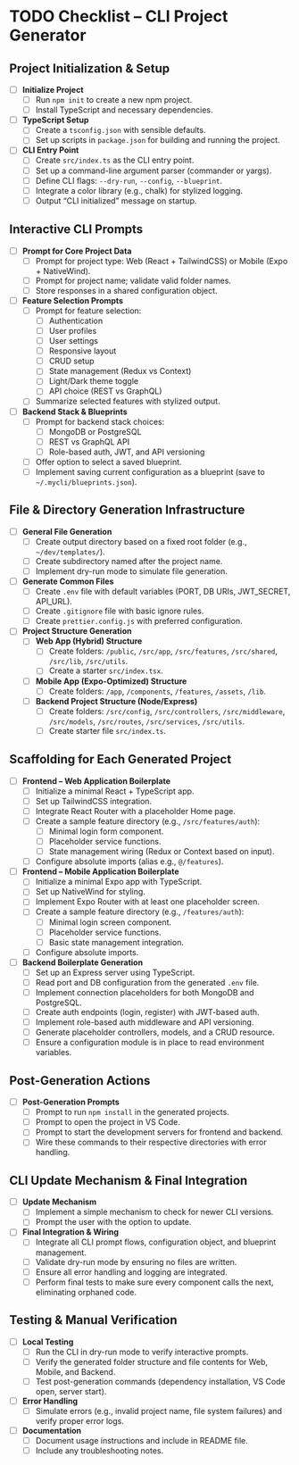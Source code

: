 # TODO Checklist – CLI Project Generator

## Project Initialization & Setup
- [ ] **Initialize Project**
  - [ ] Run `npm init` to create a new npm project.
  - [ ] Install TypeScript and necessary dependencies.
- [ ] **TypeScript Setup**
  - [ ] Create a `tsconfig.json` with sensible defaults.
  - [ ] Set up scripts in `package.json` for building and running the project.
- [ ] **CLI Entry Point**
  - [ ] Create `src/index.ts` as the CLI entry point.
  - [ ] Set up a command-line argument parser (commander or yargs).
  - [ ] Define CLI flags: `--dry-run`, `--config`, `--blueprint`.
  - [ ] Integrate a color library (e.g., chalk) for stylized logging.
  - [ ] Output “CLI initialized” message on startup.

## Interactive CLI Prompts
- [ ] **Prompt for Core Project Data**
  - [ ] Prompt for project type: Web (React + TailwindCSS) or Mobile (Expo + NativeWind).
  - [ ] Prompt for project name; validate valid folder names.
  - [ ] Store responses in a shared configuration object.
- [ ] **Feature Selection Prompts**
  - [ ] Prompt for feature selection:
    - [ ] Authentication
    - [ ] User profiles
    - [ ] User settings
    - [ ] Responsive layout
    - [ ] CRUD setup
    - [ ] State management (Redux vs Context)
    - [ ] Light/Dark theme toggle
    - [ ] API choice (REST vs GraphQL)
  - [ ] Summarize selected features with stylized output.
- [ ] **Backend Stack & Blueprints**
  - [ ] Prompt for backend stack choices:
    - [ ] MongoDB or PostgreSQL
    - [ ] REST vs GraphQL API
    - [ ] Role-based auth, JWT, and API versioning
  - [ ] Offer option to select a saved blueprint.
  - [ ] Implement saving current configuration as a blueprint (save to `~/.mycli/blueprints.json`).

## File & Directory Generation Infrastructure
- [ ] **General File Generation**
  - [ ] Create output directory based on a fixed root folder (e.g., `~/dev/templates/`).
  - [ ] Create subdirectory named after the project name.
  - [ ] Implement dry-run mode to simulate file generation.
- [ ] **Generate Common Files**
  - [ ] Create `.env` file with default variables (PORT, DB URIs, JWT_SECRET, API_URL).
  - [ ] Create `.gitignore` file with basic ignore rules.
  - [ ] Create `prettier.config.js` with preferred configuration.
- [ ] **Project Structure Generation**
  - [ ] **Web App (Hybrid) Structure**
    - [ ] Create folders: `/public`, `/src/app`, `/src/features`, `/src/shared`, `/src/lib`, `/src/utils`.
    - [ ] Create a starter `src/index.tsx`.
  - [ ] **Mobile App (Expo-Optimized) Structure**
    - [ ] Create folders: `/app`, `/components`, `/features`, `/assets`, `/lib`.
  - [ ] **Backend Project Structure (Node/Express)**
    - [ ] Create folders: `/src/config`, `/src/controllers`, `/src/middleware`, `/src/models`, `/src/routes`, `/src/services`, `/src/utils`.
    - [ ] Create starter file `src/index.ts`.

## Scaffolding for Each Generated Project
- [ ] **Frontend – Web Application Boilerplate**
  - [ ] Initialize a minimal React + TypeScript app.
  - [ ] Set up TailwindCSS integration.
  - [ ] Integrate React Router with a placeholder Home page.
  - [ ] Create a sample feature directory (e.g., `/src/features/auth`):
    - [ ] Minimal login form component.
    - [ ] Placeholder service functions.
    - [ ] State management wiring (Redux or Context based on input).
  - [ ] Configure absolute imports (alias e.g., `@/features`).
- [ ] **Frontend – Mobile Application Boilerplate**
  - [ ] Initialize a minimal Expo app with TypeScript.
  - [ ] Set up NativeWind for styling.
  - [ ] Implement Expo Router with at least one placeholder screen.
  - [ ] Create a sample feature directory (e.g., `/features/auth`):
    - [ ] Minimal login screen component.
    - [ ] Placeholder service functions.
    - [ ] Basic state management integration.
  - [ ] Configure absolute imports.
- [ ] **Backend Boilerplate Generation**
  - [ ] Set up an Express server using TypeScript.
  - [ ] Read port and DB configuration from the generated `.env` file.
  - [ ] Implement connection placeholders for both MongoDB and PostgreSQL.
  - [ ] Create auth endpoints (login, register) with JWT-based auth.
  - [ ] Implement role-based auth middleware and API versioning.
  - [ ] Generate placeholder controllers, models, and a CRUD resource.
  - [ ] Ensure a configuration module is in place to read environment variables.

## Post-Generation Actions
- [ ] **Post-Generation Prompts**
  - [ ] Prompt to run `npm install` in the generated projects.
  - [ ] Prompt to open the project in VS Code.
  - [ ] Prompt to start the development servers for frontend and backend.
  - [ ] Wire these commands to their respective directories with error handling.

## CLI Update Mechanism & Final Integration
- [ ] **Update Mechanism**
  - [ ] Implement a simple mechanism to check for newer CLI versions.
  - [ ] Prompt the user with the option to update.
- [ ] **Final Integration & Wiring**
  - [ ] Integrate all CLI prompt flows, configuration object, and blueprint management.
  - [ ] Validate dry-run mode by ensuring no files are written.
  - [ ] Ensure all error handling and logging are integrated.
  - [ ] Perform final tests to make sure every component calls the next, eliminating orphaned code.

## Testing & Manual Verification
- [ ] **Local Testing**
  - [ ] Run the CLI in dry-run mode to verify interactive prompts.
  - [ ] Verify the generated folder structure and file contents for Web, Mobile, and Backend.
  - [ ] Test post-generation commands (dependency installation, VS Code open, server start).
- [ ] **Error Handling**
  - [ ] Simulate errors (e.g., invalid project name, file system failures) and verify proper error logs.
- [ ] **Documentation**
  - [ ] Document usage instructions and include in README file.
  - [ ] Include any troubleshooting notes.